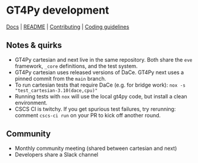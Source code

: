 # GT4Py development

[Docs](https://gridtools.github.io/gt4py/latest/index.html) | [README](https://github.com/GridTools/gt4py?tab=readme-ov-file#gt4py-gridtools-for-python) | [Contributing](https://github.com/GridTools/gt4py/blob/main/CONTRIBUTING.md) | [Coding guidelines](https://github.com/GridTools/gt4py/blob/main/CODING_GUIDELINES.md)

## Notes & quirks

- GT4Py cartesian and next live in the same repository. Both share the `eve` framework, `_core` definitions, and the test system.
- GT4Py cartesian uses released versions of DaCe. GT4Py next uses a pinned commit from the `main` branch.
- To run cartesian tests that require DaCe (e.g. for bridge work): `nox -s "test_cartesian-3.10(dace,cpu)"`
- Running tests with `nox` will use the local gt4py code, but install a clean environment.
- CSCS CI is twitchy. If you get spurious test failures, try rerunning: comment `cscs-ci run` on your PR to kick off another round.

## Community

- Monthly community meeting (shared between cartesian and next)
- Developers share a Slack channel
